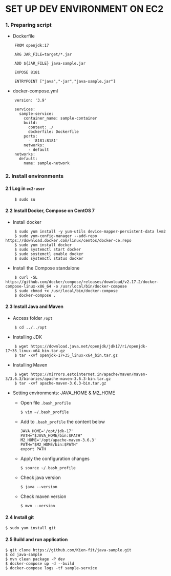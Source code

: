 # SET UP DEV ENVIRONMENT ON EC2


### 1. Preparing script
- Dockerfile
```
    FROM openjdk:17
    
    ARG JAR_FILE=target/*.jar
    
    ADD ${JAR_FILE} java-sample.jar
    
    EXPOSE 8181
    
    ENTRYPOINT ["java","-jar","java-sample.jar"]
```

- docker-compose.yml
```
    version: '3.9'
    
    services:
      sample-service:
        container_name: sample-container
        build:
          context: ./
          dockerfile: Dockerfile
        ports:
          - '8181:8181'
        networks:
          - default
    networks:
      default:
        name: sample-network
```


### 2. Install environments

#### 2.1 Log in `ec2-user`

```
    $ sudo su
```

#### 2.2 Install Docker, Compose on CentOS 7

- Install docker
```
    $ sudo yum install -y yum-utils device-mapper-persistent-data lvm2
    $ sudo yum-config-manager --add-repo https://download.docker.com/linux/centos/docker-ce.repo
    $ sudo yum install docker
    $ sudo systemctl start docker
    $ sudo systemctl enable docker
    $ sudo systemctl status docker
```

- Install the Compose standalone
```
    $ curl -SL https://github.com/docker/compose/releases/download/v2.17.2/docker-compose-linux-x86_64 -o /usr/local/bin/docker-compose
    $ sudo chmod +x /usr/local/bin/docker-compose
    $ docker-compose .
```

#### 2.3 Install Java and Maven
- Access folder `/opt`
```
    $ cd ../../opt
```

- Installing JDK
```
    $ wget https://download.java.net/openjdk/jdk17/ri/openjdk-17+35_linux-x64_bin.tar.gz
    $ tar -xvf openjdk-17+35_linux-x64_bin.tar.gz
```

- Installing Maven
```
    $ wget https://mirrors.estointernet.in/apache/maven/maven-3/3.6.3/binaries/apache-maven-3.6.3-bin.tar.gz
    $ tar -xvf apache-maven-3.6.3-bin.tar.gz
```

- Setting environments: JAVA_HOME & M2_HOME
  - Open file `.bash_profile`
    ```
    $ vim ~/.bash_profile
    ```

  - Add to `.bash_profile` the content below
    ```
    JAVA_HOME='/opt/jdk-17'
    PATH="$JAVA_HOME/bin:$PATH"
    M2_HOME='/opt/apache-maven-3.6.3'
    PATH="$M2_HOME/bin:$PATH"
    export PATH
    ```

  - Apply the configuration changes
    ```
    $ source ~/.bash_profile
    ```

  - Check java version
    ```
    $ java --version
    ```

  - Check maven version
    ```
    $ mvn --version
    ```


#### 2.4 Install git
```
$ sudo yum install git
```


#### 2.5 Build and run application
```
$ git clone https://github.com/Kien-fit/java-sample.git
$ cd java-sample
$ mvn clean package -P dev
$ docker-compose up -d --build
$ docker-compose logs -tf sample-service
```


















